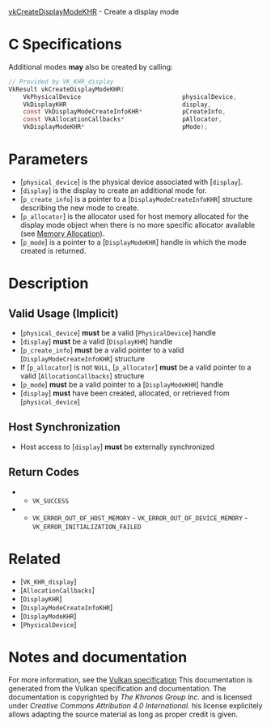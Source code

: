 [vkCreateDisplayModeKHR](https://www.khronos.org/registry/vulkan/specs/1.3-extensions/man/html/vkCreateDisplayModeKHR.html) - Create a display mode

# C Specifications
Additional modes  **may**  also be created by calling:
```c
// Provided by VK_KHR_display
VkResult vkCreateDisplayModeKHR(
    VkPhysicalDevice                            physicalDevice,
    VkDisplayKHR                                display,
    const VkDisplayModeCreateInfoKHR*           pCreateInfo,
    const VkAllocationCallbacks*                pAllocator,
    VkDisplayModeKHR*                           pMode);
```

# Parameters
- [`physical_device`] is the physical device associated with [`display`].
- [`display`] is the display to create an additional mode for.
- [`p_create_info`] is a pointer to a [`DisplayModeCreateInfoKHR`] structure describing the new mode to create.
- [`p_allocator`] is the allocator used for host memory allocated for the display mode object when there is no more specific allocator available (see [Memory Allocation](https://www.khronos.org/registry/vulkan/specs/1.3-extensions/html/vkspec.html#memory-allocation)).
- [`p_mode`] is a pointer to a [`DisplayModeKHR`] handle in which the mode created is returned.

# Description
## Valid Usage (Implicit)
-  [`physical_device`] **must**  be a valid [`PhysicalDevice`] handle
-  [`display`] **must**  be a valid [`DisplayKHR`] handle
-  [`p_create_info`] **must**  be a valid pointer to a valid [`DisplayModeCreateInfoKHR`] structure
-    If [`p_allocator`] is not `NULL`, [`p_allocator`] **must**  be a valid pointer to a valid [`AllocationCallbacks`] structure
-  [`p_mode`] **must**  be a valid pointer to a [`DisplayModeKHR`] handle
-  [`display`] **must**  have been created, allocated, or retrieved from [`physical_device`]

## Host Synchronization
- Host access to [`display`] **must**  be externally synchronized

## Return Codes
*   - `VK_SUCCESS` 
*   - `VK_ERROR_OUT_OF_HOST_MEMORY`  - `VK_ERROR_OUT_OF_DEVICE_MEMORY`  - `VK_ERROR_INITIALIZATION_FAILED`

# Related
- [`VK_KHR_display`]
- [`AllocationCallbacks`]
- [`DisplayKHR`]
- [`DisplayModeCreateInfoKHR`]
- [`DisplayModeKHR`]
- [`PhysicalDevice`]

# Notes and documentation
For more information, see the [Vulkan specification](https://www.khronos.org/registry/vulkan/specs/1.3-extensions/html/vkspec.html)
This documentation is generated from the Vulkan specification and documentation.
The documentation is copyrighted by *The Khronos Group Inc.* and is licensed under *Creative Commons Attribution 4.0 International*.
his license explicitely allows adapting the source material as long as proper credit is given.
        